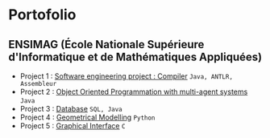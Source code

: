 # Portofolio

## **ENSIMAG** (École Nationale Supérieure d'Informatique et de Mathématiques Appliquées)

* Project 1 : [Software engineering project : Compiler](https://github.com/adrien-b-git/GL_project) `Java, ANTLR, Assembleur`
* Project 2 : [Object Oriented Programmation with multi-agent systems](https://github.com/adrien-b-git/POO_boids) `Java`
* Project 3 : [Database](https://github.com/adrien-b-git/Database-SQL) `SQL, Java`
* Project 4 : [Geometrical Modelling](https://github.com/adrien-b-git/GeometricalModelling) `Python`
* Project 5 : [Graphical Interface](https://github.com/adrien-b-git/graphical_user_interface) `C`
    
